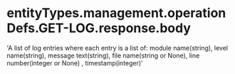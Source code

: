 # entityTypes.management.operationDefs.GET-LOG.response.body

'A list of log entries where each entry is a list of: module name(string), level name(string), message text(string), file name(string or None), line number(integer or None) , timestamp(integer)'

